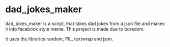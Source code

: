 # dad_jokes_maker
dad_jokes_maker is a script, that takes dad jokes from a json file and makes it into facebook style meme.
This project is made due to boredom.

It uses the libraries random, PIL, textwrap and json.


